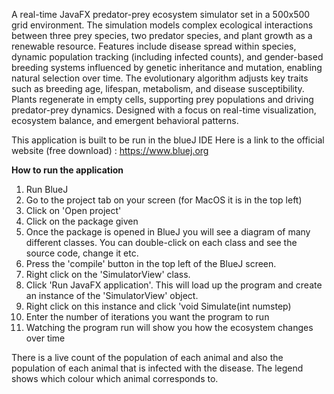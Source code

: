 A real-time JavaFX predator-prey ecosystem simulator set in a 500x500 grid environment. The simulation models complex ecological interactions between three prey species, two predator species, and plant growth as a renewable resource. Features include disease spread within species, dynamic population tracking (including infected counts), and gender-based breeding systems influenced by genetic inheritance and mutation, enabling natural selection over time. The evolutionary algorithm adjusts key traits such as breeding age, lifespan, metabolism, and disease susceptibility. Plants regenerate in empty cells, supporting prey populations and driving predator-prey dynamics. Designed with a focus on real-time visualization, ecosystem balance, and emergent behavioral patterns.

This application is built to be run in the blueJ IDE
Here is a link to the official website (free download) : https://www.bluej.org

**How to run the application**

1. Run BlueJ
2. Go to the project tab on your screen (for MacOS it is in the top left)
3. Click on 'Open project'
4. Click on the package given
5. Once the package is opened in BlueJ you will see a diagram of many different classes. You can double-click on each class and see the source code, change it etc.
6. Press the 'compile' button in the top left of the BlueJ screen.
7. Right click on the 'SimulatorView' class.
8. Click 'Run JavaFX application'. This will load up the program and create an instance of the 'SimulatorView' object.
9. Right click on this instance and click 'void Simulate(int numstep)
10. Enter the number of iterations you want the program to run
11. Watching the program run will show you how the ecosystem changes over time

There is a live count of the population of each animal and also the population of each animal that is infected with the disease. 
The legend shows which colour which animal corresponds to. 
